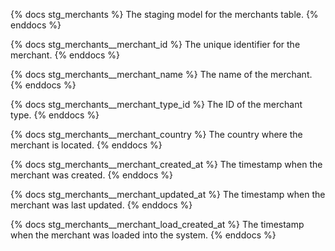 {% docs stg_merchants %}
The staging model for the merchants table.
{% enddocs %}

{% docs stg_merchants__merchant_id %}
The unique identifier for the merchant.
{% enddocs %}

{% docs stg_merchants__merchant_name %}
The name of the merchant.
{% enddocs %}

{% docs stg_merchants__merchant_type_id %}
The ID of the merchant type.
{% enddocs %}

{% docs stg_merchants__merchant_country %}
The country where the merchant is located.
{% enddocs %}

{% docs stg_merchants__merchant_created_at %}
The timestamp when the merchant was created.
{% enddocs %}

{% docs stg_merchants__merchant_updated_at %}
The timestamp when the merchant was last updated.
{% enddocs %}

{% docs stg_merchants__merchant_load_created_at %}
The timestamp when the merchant was loaded into the system.
{% enddocs %}
